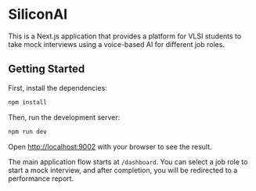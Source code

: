 # SiliconAI

This is a Next.js application that provides a platform for VLSI students to take mock interviews using a voice-based AI for different job roles.

## Getting Started

First, install the dependencies:

```bash
npm install
```

Then, run the development server:

```bash
npm run dev
```

Open [http://localhost:9002](http://localhost:9002) with your browser to see the result.

The main application flow starts at `/dashboard`. You can select a job role to start a mock interview, and after completion, you will be redirected to a performance report.
